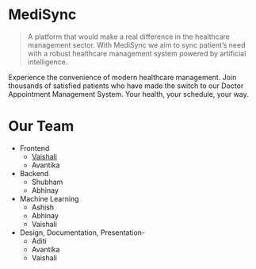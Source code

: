 # MediSync

> A platform that would make a real difference in the healthcare management sector. With MediSync we aim to sync patient’s need with a robust healthcare management system powered by artificial intelligence.

Experience the convenience of modern healthcare management. Join thousands of satisfied patients who have made the switch to our Doctor Appointment Management System. Your health, your schedule, your way. 

# Our Team 
- Frontend
   + [Vaishali](https://www/github.com/arcVaishali/MediSync)
   + Avantika
- Backend
   + Shubham 
   + Abhinay 
- Machine Learning
   + Ashish
   + Abhinay
   + Vaishali
- Design, Documentation, Presentation-
   + Aditi
   + Avantika
   + Vaishali

<!--
##### CHECKLIST- 
- Frontend  
  + [ ] Patient Dashboard
  + [ ] Admin Dashboard
  + [ ] etc
  + [ ] etc 

- Backend 

- ML implementation

  -->

